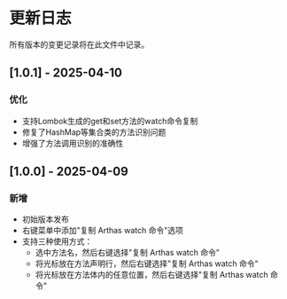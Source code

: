 # 更新日志

所有版本的变更记录将在此文件中记录。

## [1.0.1] - 2025-04-10

### 优化

- 支持Lombok生成的get和set方法的watch命令复制
- 修复了HashMap等集合类的方法识别问题
- 增强了方法调用识别的准确性

## [1.0.0] - 2025-04-09

### 新增

- 初始版本发布
- 右键菜单中添加"复制 Arthas watch 命令"选项
- 支持三种使用方式：
  - 选中方法名，然后右键选择"复制 Arthas watch 命令"
  - 将光标放在方法声明行，然后右键选择"复制 Arthas watch 命令"
  - 将光标放在方法体内的任意位置，然后右键选择"复制 Arthas watch 命令" 